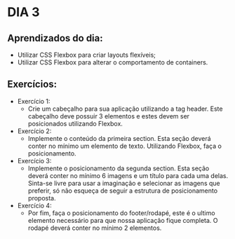 # DIA 3

## Aprendizados do dia:
* Utilizar CSS Flexbox para criar layouts flexíveis;
* Utilizar CSS Flexbox para alterar o comportamento de containers.

## Exercícios:
- Exercício 1:
    - Crie um cabeçalho para sua aplicação utilizando a tag header. Este cabeçalho deve possuir 3 elementos e estes devem ser posicionados utilizando Flexbox.
- Exercício 2:
    - Implemente o conteúdo da primeira section. Esta seção deverá conter no mínimo um elemento de texto. Utilizando Flexbox, faça o posicionamento.
- Exercício 3:
    - Implemente o posicionamento da segunda section. Esta seção deverá conter no mínimo 6 imagens e um título para cada uma delas. Sinta-se livre para usar a imaginação e selecionar as imagens que preferir, só não esqueça de seguir a estrutura de posicionamento proposta.
- Exercício 4:
    - Por fim, faça o posicionamento do footer/rodapé, este é o ultimo elemento necessário para que nossa aplicação fique completa. O rodapé deverá conter no mínimo 2 elementos.